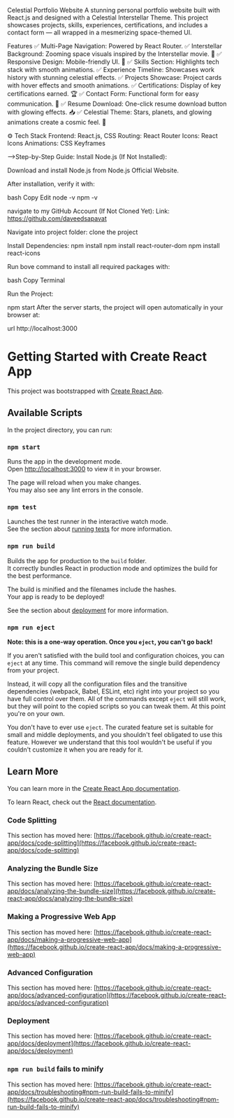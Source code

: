 Celestial Portfolio Website
A stunning personal portfolio website built with React.js and designed with a Celestial Interstellar Theme. This project showcases projects, skills, experiences, certifications, and includes a contact form — all wrapped in a mesmerizing space-themed UI.

Features
✅ Multi-Page Navigation: Powered by React Router.
✅ Interstellar Background: Zooming space visuals inspired by the Interstellar movie. 🌌
✅ Responsive Design: Mobile-friendly UI. 📱
✅ Skills Section: Highlights tech stack with smooth animations.
✅ Experience Timeline: Showcases work history with stunning celestial effects.
✅ Projects Showcase: Project cards with hover effects and smooth animations.
✅ Certifications: Display of key certifications earned. 🏆
✅ Contact Form: Functional form for easy communication. 💬
✅ Resume Download: One-click resume download button with glowing effects. 📥
✅ Celestial Theme: Stars, planets, and glowing animations create a cosmic feel. 🌠

⚙️ Tech Stack
Frontend: React.js, CSS
Routing: React Router
Icons: React Icons
Animations: CSS Keyframes

-->Step-by-Step Guide:
Install Node.js (If Not Installed):

Download and install Node.js from Node.js Official Website.

After installation, verify it with:

bash
Copy
Edit
node -v
npm -v

navigate to my  GitHub Account (If Not Cloned Yet):
Link: https://github.com/daveedsapavat

Navigate into project folder:
clone the project

Install Dependencies:
npm install 
npm install react-router-dom
npm install react-icons

Run bove command to install all required packages with:

bash
Copy
Terminal

Run the Project:


npm start
After the server starts, the project will open automatically in your browser at:

url
http://localhost:3000




# Getting Started with Create React App

This project was bootstrapped with [Create React App](https://github.com/facebook/create-react-app).

## Available Scripts

In the project directory, you can run:

### `npm start`

Runs the app in the development mode.\
Open [http://localhost:3000](http://localhost:3000) to view it in your browser.

The page will reload when you make changes.\
You may also see any lint errors in the console.

### `npm test`

Launches the test runner in the interactive watch mode.\
See the section about [running tests](https://facebook.github.io/create-react-app/docs/running-tests) for more information.

### `npm run build`

Builds the app for production to the `build` folder.\
It correctly bundles React in production mode and optimizes the build for the best performance.

The build is minified and the filenames include the hashes.\
Your app is ready to be deployed!

See the section about [deployment](https://facebook.github.io/create-react-app/docs/deployment) for more information.

### `npm run eject`

**Note: this is a one-way operation. Once you `eject`, you can't go back!**

If you aren't satisfied with the build tool and configuration choices, you can `eject` at any time. This command will remove the single build dependency from your project.

Instead, it will copy all the configuration files and the transitive dependencies (webpack, Babel, ESLint, etc) right into your project so you have full control over them. All of the commands except `eject` will still work, but they will point to the copied scripts so you can tweak them. At this point you're on your own.

You don't have to ever use `eject`. The curated feature set is suitable for small and middle deployments, and you shouldn't feel obligated to use this feature. However we understand that this tool wouldn't be useful if you couldn't customize it when you are ready for it.

## Learn More

You can learn more in the [Create React App documentation](https://facebook.github.io/create-react-app/docs/getting-started).

To learn React, check out the [React documentation](https://reactjs.org/).

### Code Splitting

This section has moved here: [https://facebook.github.io/create-react-app/docs/code-splitting](https://facebook.github.io/create-react-app/docs/code-splitting)

### Analyzing the Bundle Size

This section has moved here: [https://facebook.github.io/create-react-app/docs/analyzing-the-bundle-size](https://facebook.github.io/create-react-app/docs/analyzing-the-bundle-size)

### Making a Progressive Web App

This section has moved here: [https://facebook.github.io/create-react-app/docs/making-a-progressive-web-app](https://facebook.github.io/create-react-app/docs/making-a-progressive-web-app)

### Advanced Configuration

This section has moved here: [https://facebook.github.io/create-react-app/docs/advanced-configuration](https://facebook.github.io/create-react-app/docs/advanced-configuration)

### Deployment

This section has moved here: [https://facebook.github.io/create-react-app/docs/deployment](https://facebook.github.io/create-react-app/docs/deployment)

### `npm run build` fails to minify

This section has moved here: [https://facebook.github.io/create-react-app/docs/troubleshooting#npm-run-build-fails-to-minify](https://facebook.github.io/create-react-app/docs/troubleshooting#npm-run-build-fails-to-minify)
